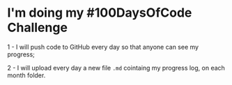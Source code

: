 # I'm doing my #100DaysOfCode Challenge


1 - I will push code to GitHub every day so that anyone can see my progress;

2 - I will upload every day a new file `.md` cointaing my progress log, on each month folder.